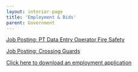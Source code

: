 ```yaml
---
layout: interior-page
title: 'Employment & Bids'
parent: Government
---
```



[Job Posting: PT Data Entry Operator Fire Safety](https://storage.googleapis.com/static.rutherford-nj.com/finance/Employment/JA%20fire%20administrator%20PT%20may%202021.pdf)

[Job Posting: Crossing Guards](https://storage.googleapis.com/static.rutherford-nj.com/finance/Employment/GUARDS.pdf)

[Click here to download an employment application](https://storage.googleapis.com/static.rutherford-nj.com/borough-clerk/permits-licenses/Employment%20Application%20REVISED.pdf)
